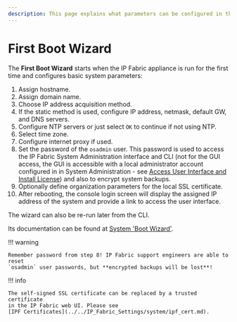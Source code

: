 ```yaml
---
description: This page explains what parameters can be configured in the First Boot Wizard when the IP Fabric appliance is started for the first time.
---
```


# First Boot Wizard

The **First Boot Wizard** starts when the IP Fabric appliance is run for the
first time and configures basic system parameters:

1. Assign hostname.
2. Assign domain name.
3. Choose IP address acquisition method.
4. If the static method is used, configure IP address, netmask, default GW, and
   DNS servers.
5. Configure NTP servers or just select `OK` to continue if not using NTP.
6. Select time zone.
7. Configure internet proxy if used.
8. Set the password of the `osadmin` user. This password is used to access the
   IP Fabric System Administration interface and CLI (not for the GUI access,
   the GUI is accessible with a local administrator account configured in
   in System Administration - see
   [Access User Interface and Install License](03-access_ui.md)) and also to
   encrypt system backups.
9. Optionally define organization parameters for the local SSL certificate.
10. After rebooting, the console login screen will display the assigned IP
    address of the system and provide a link to access the user interface.

The wizard can also be re-run later from the CLI.

Its documentation can be found at
[System 'Boot Wizard'](../../System_Administration/boot_wizard/index.md).

!!! warning

    Remember password from step 8! IP Fabric support engineers are able to reset
    `osadmin` user passwords, but **encrypted backups will be lost**!

!!! info

    The self-signed SSL certificate can be replaced by a trusted certificate
    in the IP Fabric web UI. Please see
    [IPF Certificates](../../IP_Fabric_Settings/system/ipf_cert.md).
